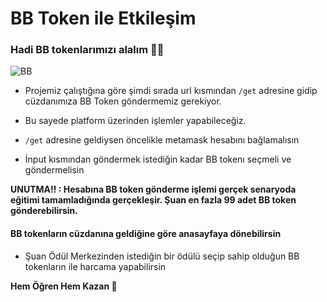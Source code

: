 # BB Token ile Etkileşim

### Hadi BB tokenlarımızı alalım 💸💸

![BB](https://media.giphy.com/media/67ThRZlYBvibtdF9JH/giphy.gif)
* Projemiz çalıştığına göre şimdi sırada url kısmından ```/get``` adresine gidip cüzdanımıza BB Token göndermemiz gerekiyor.

* Bu sayede platform üzerinden işlemler yapabileceğiz.

* ```/get``` adresine geldiysen öncelikle metamask hesabını bağlamalısın

* İnput kısmından göndermek istediğin kadar BB tokenı seçmeli ve göndermelisin

**UNUTMA!! : Hesabına BB token gönderme işlemi gerçek senaryoda eğitimi tamamladığında gerçekleşir. Şuan en fazla 99 adet BB token gönderebilirsin.** 

#### BB tokenların cüzdanına geldiğine göre anasayfaya dönebilirsin

* Şuan Ödül Merkezinden istediğin bir ödülü seçip sahip olduğun BB tokenların ile harcama yapabilirsin

**Hem Öğren Hem Kazan 🥳**

